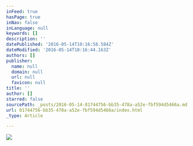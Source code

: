 ```yaml
---
inFeed: true
hasPage: true
inNav: false
inLanguage: null
keywords: []
description: ''
datePublished: '2016-05-14T10:16:58.584Z'
dateModified: '2016-05-14T10:16:44.163Z'
authors: []
publisher:
  name: null
  domain: null
  url: null
  favicon: null
title: ''
author: []
starred: false
sourcePath: _posts/2016-05-14-81744756-bb35-478a-a52e-fbf594d5466a.md
url: 81744756-bb35-478a-a52e-fbf594d5466a/index.html
_type: Article

---
```

![](https://the-grid-user-content.s3-us-west-2.amazonaws.com/93ed0d68-c7b7-46ef-8939-c476bc322d6f.jpg)